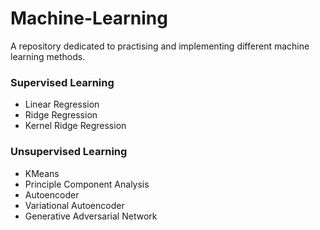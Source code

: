 # Machine-Learning

A repository dedicated to practising and implementing different machine learning methods. 

### Supervised Learning
- Linear Regression
- Ridge Regression
- Kernel Ridge Regression

### Unsupervised Learning
- KMeans
- Principle Component Analysis
- Autoencoder
- Variational Autoencoder
- Generative Adversarial Network
